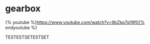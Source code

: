 # gearbox

{% youtube %}https://www.youtube.com/watch?v=9bZkp7q19f0{% endyoutube %}


TESTESTSETESTSET